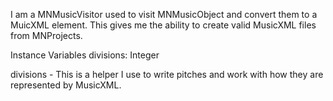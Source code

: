 I am a MNMusicVisitor used to visit MNMusicObject and convert them to a MuicXML element. This gives me the ability to create valid MusicXML files from MNProjects.

Instance Variables
	divisions:		Integer

divisions
	- This is a helper I use to write pitches and work with how they are represented by MusicXML.
